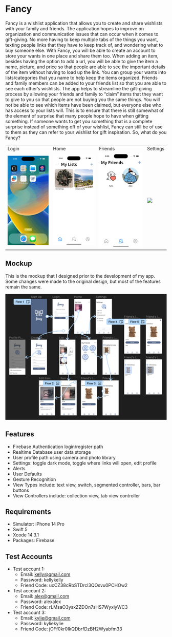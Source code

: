 # Fancy

Fancy is a wishlist application that allows you to create and share wishlists with your family and friends. The application hopes to improve on organization and communication issues that can occur when it comes to gift-giving. No more having to keep multiple tabs of the things you want, texting people links that they have to keep track of, and wondering what to buy someone else. With Fancy, you will be able to create an account to store your wants in one place and share them too. When adding an item, besides having the option to add a url, you will be able to give the item a name, picture, and price so that people are able to see the important details of the item without having to load up the link. You can group your wants into lists/categories that you name to help keep the items organized. Friends and family members can be added to your friends list so that you are able to see each other’s wishlists. The app helps to streamline the gift-giving process by allowing your friends and family to “claim” items that they want to give to you so that people are not buying you the same things. You will not be able to see which items have been claimed, but everyone else who has access to your lists will. This is to ensure that there is still somewhat of the element of surprise that many people hope to have when gifting something. If someone wants to get you something that is a complete surprise instead of something off of your wishlist, Fancy can still be of use to them as they can refer to your wishlist for gift inspiration. So, what do you Fancy?

<table>
  <tr>
    <td> Login </td>
    <td> Home </td>
    <td> Friends </td>
    <td> Settings </td>
  <tr>
    <td> <img src="login.gif"> </td>
    <td> <img src="home.gif"> </td>
    <td> <img src="friends.gif"> </td>
    <td> <img src="settings.gif"> </td>
  </tr>
</table>

## Mockup

This is the mockup that I designed prior to the development of my app. Some changes were made to the original design, but most of the features remain the same.

<img src="mockup.png">

## Features
- Firebase Authentication login/register path
- Realtime Database user data storage
- User profile path using camera and photo library
- Settings: toggle dark mode, toggle where links will open, edit profile
- Alerts
- User Defaults
- Gesture Recognition
- View Types include: text view, switch, segmented controller, bars, bar buttons
- View Controllers include: collection view, tab view controller

## Requirements
- Simulator: iPhone 14 Pro
- Swift 5
- Xcode 14.3.1
- Packages: Firebase

## Test Accounts
- Test account 1: 
  - Email: kelly@gmail.com
  - Password: kellykelly
  - Friend Code: ucCZ38cRbSTDrcl3QOsvu0PCHOw2
- Test account 2:
  - Email: alex@gmail.com
  - Password: alexalex
  - Friend Code: rLMsaO3ysxZZDOn7sHS7WyxiyWC3
- Test account 3:
  - Email: kylie@gmail.com
  - Password: kyliekylie
  - Friend Code: jOFf0kr0IkQDbrfDzBH2Wyabfm33

